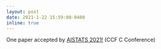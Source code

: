 ```yaml
---
layout: post
date: 2021-1-22 15:59:00-0400
inline: true
---
```


One paper accepted by [AISTATS 2021!](https://aistats.org/aistats2021/) (CCF C Conference)
